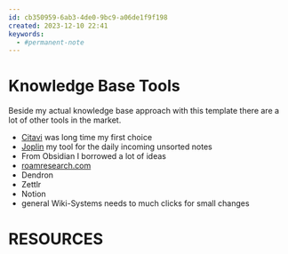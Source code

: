 ```yaml
---
id: cb350959-6ab3-4de0-9bc9-a06de1f9f198
created: 2023-12-10 22:41
keywords: 
  - #permanent-note
---
```



Knowledge Base Tools
======================================================================

Beside my actual knowledge base approach with this template there are a lot of other tools in the market.  

* [Citavi](citavi.md) was long time my first choice
* [Joplin](joplin.md) my tool for the daily incoming unsorted notes
* From Obsidian I borrowed a lot of ideas
* [roamresearch.com](https://roamresearch.com/)  
* Dendron
* Zettlr
* Notion
* general Wiki-Systems needs to much clicks for small changes 



RESOURCES
======================================================================
